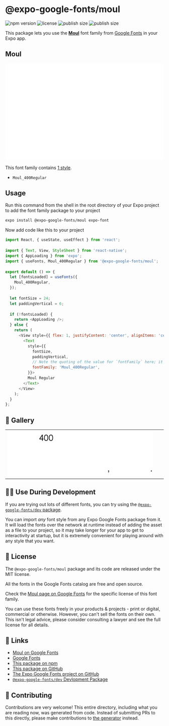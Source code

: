 # @expo-google-fonts/moul

![npm version](https://flat.badgen.net/npm/v/@expo-google-fonts/moul)
![license](https://flat.badgen.net/github/license/expo/google-fonts)
![publish size](https://flat.badgen.net/packagephobia/install/@expo-google-fonts/moul)
![publish size](https://flat.badgen.net/packagephobia/publish/@expo-google-fonts/moul)

This package lets you use the [**Moul**](https://fonts.google.com/specimen/Moul) font family from [Google Fonts](https://fonts.google.com/) in your Expo app.

## Moul

![Moul](./font-family.png)

This font family contains [1 style](#-gallery).

- `Moul_400Regular`

## Usage

Run this command from the shell in the root directory of your Expo project to add the font family package to your project
```sh
expo install @expo-google-fonts/moul expo-font
```

Now add code like this to your project
```js
import React, { useState, useEffect } from 'react';

import { Text, View, StyleSheet } from 'react-native';
import { AppLoading } from 'expo';
import { useFonts, Moul_400Regular } from '@expo-google-fonts/moul';

export default () => {
  let [fontsLoaded] = useFonts({
    Moul_400Regular,
  });

  let fontSize = 24;
  let paddingVertical = 6;

  if (!fontsLoaded) {
    return <AppLoading />;
  } else {
    return (
      <View style={{ flex: 1, justifyContent: 'center', alignItems: 'center' }}>
        <Text
          style={{
            fontSize,
            paddingVertical,
            // Note the quoting of the value for `fontFamily` here; it expects a string!
            fontFamily: 'Moul_400Regular',
          }}>
          Moul Regular
        </Text>
      </View>
    );
  }
};

```

## 🔡 Gallery


||||
|-|-|-|
|![Moul_400Regular](./Moul_400Regular.ttf.png)||||


## 👩‍💻 Use During Development

If you are trying out lots of different fonts, you can try using the [`@expo-google-fonts/dev` package](https://github.com/expo/google-fonts/tree/master/font-packages/dev#readme).

You can import *any* font style from any Expo Google Fonts package from it. It will load the fonts
over the network at runtime instead of adding the asset as a file to your project, so it may take longer
for your app to get to interactivity at startup, but it is extremely convenient
for playing around with any style that you want.

## 📖 License

The `@expo-google-fonts/moul` package and its code are released under the MIT license.

All the fonts in the Google Fonts catalog are free and open source.

Check the [Moul page on Google Fonts](https://fonts.google.com/specimen/Moul) for the specific license of this font family.

You can use these fonts freely in your products & projects - print or digital, commercial or otherwise. However, you can't sell the fonts on their own. This isn't legal advice, please consider consulting a lawyer and see the full license for all details.

## 🔗 Links

- [Moul on Google Fonts](https://fonts.google.com/specimen/Moul)
- [Google Fonts](https://fonts.google.com/)
- [This package on npm](https://www.npmjs.com/package/@expo-google-fonts/moul)
- [This package on GitHub](https://github.com/expo/google-fonts/tree/master/font-packages/moul)
- [The Expo Google Fonts project on GitHub](https://github.com/expo/google-fonts)
- [`@expo-google-fonts/dev` Devlopment Package](https://github.com/expo/google-fonts/tree/master/font-packages/dev)

## 🤝 Contributing

Contributions are very welcome! This entire directory, including what you are reading now, was generated from code. Instead of submitting PRs to this directly, please make contributions to [the generator](https://github.com/expo/google-fonts/tree/master/packages/generator) instead.
